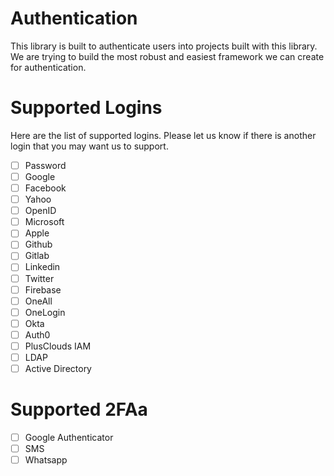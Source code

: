 # Authentication
This library is built to authenticate users into projects built with this library. We are trying to build the most robust and easiest framework we can create for authentication.

# Supported Logins
Here are the list of supported logins. Please let us know if there is another login that you may want us to support.

- [ ] Password
- [ ] Google
- [ ] Facebook
- [ ] Yahoo
- [ ] OpenID
- [ ] Microsoft
- [ ] Apple
- [ ] Github
- [ ] Gitlab
- [ ] Linkedin
- [ ] Twitter
- [ ] Firebase
- [ ] OneAll
- [ ] OneLogin
- [ ] Okta
- [ ] Auth0
- [ ] PlusClouds IAM
- [ ] LDAP
- [ ] Active Directory

# Supported 2FAa

- [ ] Google Authenticator
- [ ] SMS
- [ ] Whatsapp
